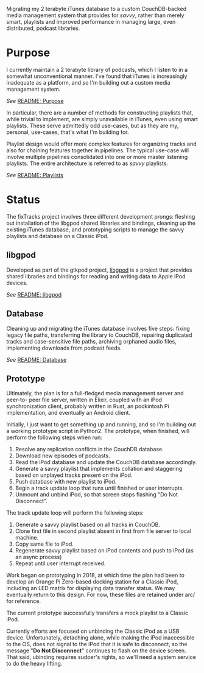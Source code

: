Migrating my 2 terabyte iTunes database to a custom CouchDB-backed media
management system that provides for _savvy_, rather than merely smart, playlists
and improved performance in managing large, even distributed, podcast libraries.

# Purpose

I currently maintain a 2 terabyte library of podcasts, which I listen to in a
somewhat unconventional manner. I've found that iTunes is increasingly inadequate
as a platform, and so I'm building out a custom media management system.

_See_ [README: Purpose](doc/README_Purpose.md)

In particular, there are a number of methods for constructing playlists that,
while trivial to implement, are simply unavailable in iTunes, even using smart
playlists. These serve admittedly odd use-cases, but as they are my, personal,
use-cases, that's what I'm building for.

Playlist design would offer more complex features for organizing tracks and also
for chaining features together in pipelines. The typical use-case will involve
multiple pipelines consolidated into one or more master listening playlists. The
entire architecture is referred to as _savvy_ playlists.

_See_ [README: Playlists](doc/README_Playlists.md)

# Status

The fixTracks project involves three different development prongs: fleshing
out installation of the libgpod shared libraries and bindings, cleaning up the
existing iTunes database, and prototyping scripts to manage the savvy playlists
and database on a Classic iPod.

## libgpod

Developed as part of the gtkpod project, [libgpod](http://www.gtkpod.org/libgpod/)
is a project that provides shared libraries and bindings for reading and writing
data to Apple iPod devices.

_See_ [README: libgpod](doc/README_libgpod.md)

## Database

Cleaning up and migrating the iTunes database involves five steps: fixing legacy
file paths, transferring the library to CouchDB, repairing duplicated tracks and
case-sensitive file paths, archiving orphaned audio files, implementing downloads
from podcast feeds.

_See_ [README: Database](doc/README_Database.md)

## Prototype

Ultimately, the plan is for a full-fledged media management server and peer-to-
peer file server, written in Elixir, coupled with an iPod synchronization client,
probably written in Rust, an podkintosh Pi implementation, and eventually an
Android client.

Initially, I just want to get something up and running, and so I'm building out
a working prototype script in Python2. The prototype, when finished, will perform
the following steps when run:

  1. Resolve any replication conflicts in the CouchDB database.
  2. Download new episodes of podcasts.
  3. Read the iPod database and update the CouchDB database accordingly.
  4. Generate a savvy playlist that implements collation and staggering based
  on unplayed tracks present on the iPod.
  5. Push database with new playlist to iPod.
  5. Begin a track update loop that runs until finished or user interrupts.
  6. Unmount and unbind iPod, so that screen stops flashing "Do Not Disconnect".

The track update loop will perform the following steps:

  1. Generate a savvy playlist based on all tracks in CouchDB.
  2. Clone first file in second playlist absent in first from file server to
  local machine.
  3. Copy same file to iPod.
  4. Regenerate savvy playlist based on iPod contents and push to iPod (as an
  async process)
  5. Repeat until user interrupt received.

Work began on prototyping in 2018, at which time the plan had been to develop
an Orange Pi Zero-based docking station for a Classic iPod, including an LED
matrix for displaying data transfer status. We may eventually return to this
design. For now, these files are retained under arc/ for reference.

The current prototype successfully transfers a mock playlist to a Classic iPod.

Currently efforts are focused on unbinding the Classic iPod as a USB device.
Unfortunately, detaching alone, while making the iPod inaccessible to the OS,
does not signal to the iPod that it is safe to disconnect, so the message
"**Do Not Disconnect**" continues to flash on the device screen. That said,
ubinding requires sudoer's rights, so we'll need a system service to do the heavy
lifting.
